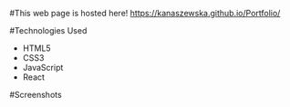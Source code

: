 #This web page is hosted here!
https://kanaszewska.github.io/Portfolio/

#Technologies Used
* HTML5
* CSS3
* JavaScript
* React


#Screenshots

